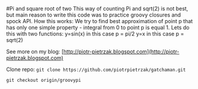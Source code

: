#Pi and square root of two
This way of counting Pi and sqrt(2) is not best, but main reason to write this code was to practice groovy closures and spock API.
How this works:
We try to find best approximation of point p that has only one simple property - integral from 0 to point p is equal 1.
Lets do this with two functions:
y=sin(x)
in this case p = pi/2
y=x
in this case p = sqrt(2)

See more on my blog: 
[http://piotr-pietrzak.blogspot.com](http://piotr-pietrzak.blogspot.com)

Clone repo:
```git clone https://github.com/piotrpietrzak/gatchaman.git```

```git checkout origin/groovypi```
